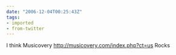 ```yaml
---
date: "2006-12-04T00:25:43Z"
tags:
- imported
- from-twitter
---
```

I think Musicovery http://musicovery.com/index.php?ct=us Rocks
